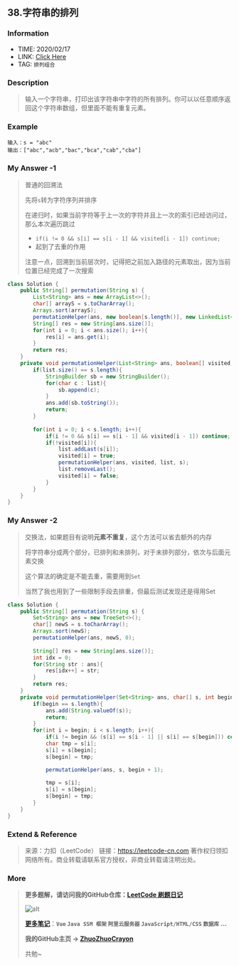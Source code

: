 ## 38.字符串的排列

### Information

* TIME: 2020/02/17
* LINK: [Click Here](https://leetcode-cn.com/problems/zi-fu-chuan-de-pai-lie-lcof/)
* TAG: `排列组合`

### Description

> 输入一个字符串，打印出该字符串中字符的所有排列。你可以以任意顺序返回这个字符串数组，但里面不能有重复元素。

### Example

```text
输入：s = "abc"
输出：["abc","acb","bac","bca","cab","cba"]
```

### My Answer -1

> 普通的回溯法
>
> 先将`s`转为字符序列并排序
>
> 在递归时，如果当前字符等于上一次的字符并且上一次的索引已经访问过，那么本次遍历跳过
>
> * `if(i != 0 && s[i] == s[i - 1] && visited[i - 1]) continue;`
> * 起到了去重的作用
>
> 注意一点，回溯到当前层次时，记得把之前加入路径的元素取出，因为当前位置已经完成了一次搜索

```java
class Solution {
    public String[] permutation(String s) {
        List<String> ans = new ArrayList<>();
        char[] arrayS = s.toCharArray();
        Arrays.sort(arrayS);
        permutationHelper(ans, new boolean[s.length()], new LinkedList<Character>(), arrayS);
        String[] res = new String[ans.size()];
        for(int i = 0; i < ans.size(); i++){
            res[i] = ans.get(i);
        }
        return res;
    }
    private void permutationHelper(List<String> ans, boolean[] visited, LinkedList<Character> list, char[] s){
        if(list.size() == s.length){
            StringBuilder sb = new StringBuilder();
            for(char c : list){
                sb.append(c);
            }
            ans.add(sb.toString());
            return;
        }
        
        for(int i = 0; i < s.length; i++){
            if(i != 0 && s[i] == s[i - 1] && visited[i - 1]) continue;
            if(!visited[i]){
                list.addLast(s[i]);
                visited[i] = true;
                permutationHelper(ans, visited, list, s);
                list.removeLast();
                visited[i] = false;
            }
        }
    }
}
```

### My Answer -2

> 交换法，如果题目有说明**元素不重复**，这个方法可以省去额外的内存
>
> 将字符串分成两个部分，已排列和未排列，对于未排列部分，依次与后面元素交换
>
> 这个算法的确定是不能去重，需要用到`Set`
>
> 当然了我也用到了一些限制手段去排重，但最后测试发现还是得用Set

```java
class Solution {
    public String[] permutation(String s) {
        Set<String> ans = new TreeSet<>();
        char[] newS = s.toCharArray();
        Arrays.sort(newS);
        permutationHelper(ans, newS, 0);
        
        String[] res = new String[ans.size()];
        int idx = 0;
        for(String str : ans){
            res[idx++] = str;
        }
        return res;
    }
    private void permutationHelper(Set<String> ans, char[] s, int begin){
        if(begin == s.length){
            ans.add(String.valueOf(s));
            return; 
        }
        for(int i = begin; i < s.length; i++){
            if(i != begin && (s[i] == s[i - 1] || s[i] == s[begin])) continue;
            char tmp = s[i];
            s[i] = s[begin];
            s[begin] = tmp;

            permutationHelper(ans, s, begin + 1);
            
            tmp = s[i];
            s[i] = s[begin];
            s[begin] = tmp;
        }
    }
}
```

### Extend & Reference

> 来源：力扣（LeetCode）
> 链接：https://leetcode-cn.com
> 著作权归领扣网络所有。商业转载请联系官方授权，非商业转载请注明出处。

### More

> **更多题解，请访问我的GitHub仓库：[LeetCode 刷题日记](https://github.com/ZhuoZhuoCrayon/my-Nodes/blob/master/Daily/README_2020.md)**
>
> ![alt](https://raw.githubusercontent.com/ZhuoZhuoCrayon/my-Nodes/master/Daily/img/mynode.png)
>
> [**更多笔记**](https://github.com/ZhuoZhuoCrayon/my-Nodes)：**`Vue` `Java SSM 框架` `阿里云服务器` `JavaScript/HTML/CSS`   `数据库` ...**
>
> **我的GitHub主页 -> [ZhuoZhuoCrayon](https://github.com/ZhuoZhuoCrayon)**
>
> 共勉~

